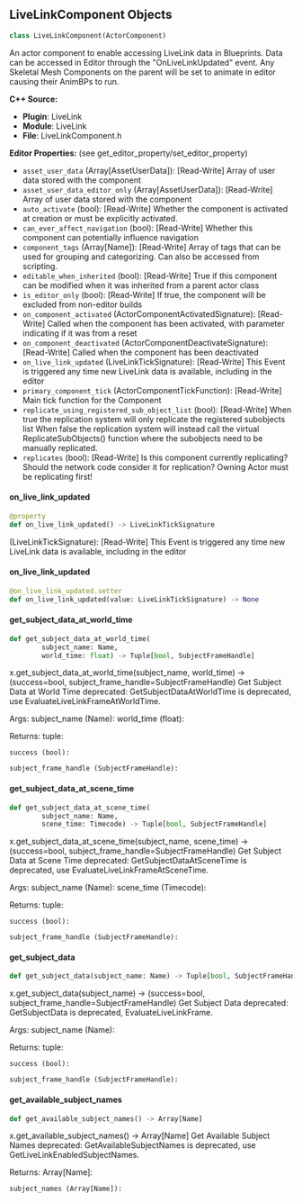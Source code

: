 ## LiveLinkComponent Objects

```python
class LiveLinkComponent(ActorComponent)
```

An actor component to enable accessing LiveLink data in Blueprints.
Data can be accessed in Editor through the "OnLiveLinkUpdated" event.
Any Skeletal Mesh Components on the parent will be set to animate in editor causing their AnimBPs to run.

**C++ Source:**

- **Plugin**: LiveLink
- **Module**: LiveLink
- **File**: LiveLinkComponent.h

**Editor Properties:** (see get_editor_property/set_editor_property)

- ``asset_user_data`` (Array[AssetUserData]):  [Read-Write] Array of user data stored with the component
- ``asset_user_data_editor_only`` (Array[AssetUserData]):  [Read-Write] Array of user data stored with the component
- ``auto_activate`` (bool):  [Read-Write] Whether the component is activated at creation or must be explicitly activated.
- ``can_ever_affect_navigation`` (bool):  [Read-Write] Whether this component can potentially influence navigation
- ``component_tags`` (Array[Name]):  [Read-Write] Array of tags that can be used for grouping and categorizing. Can also be accessed from scripting.
- ``editable_when_inherited`` (bool):  [Read-Write] True if this component can be modified when it was inherited from a parent actor class
- ``is_editor_only`` (bool):  [Read-Write] If true, the component will be excluded from non-editor builds
- ``on_component_activated`` (ActorComponentActivatedSignature):  [Read-Write] Called when the component has been activated, with parameter indicating if it was from a reset
- ``on_component_deactivated`` (ActorComponentDeactivateSignature):  [Read-Write] Called when the component has been deactivated
- ``on_live_link_updated`` (LiveLinkTickSignature):  [Read-Write] This Event is triggered any time new LiveLink data is available, including in the editor
- ``primary_component_tick`` (ActorComponentTickFunction):  [Read-Write] Main tick function for the Component
- ``replicate_using_registered_sub_object_list`` (bool):  [Read-Write] When true the replication system will only replicate the registered subobjects list
  When false the replication system will instead call the virtual ReplicateSubObjects() function where the subobjects need to be manually replicated.
- ``replicates`` (bool):  [Read-Write] Is this component currently replicating? Should the network code consider it for replication? Owning Actor must be replicating first!

<a id="unreal.LiveLinkComponent.on_live_link_updated"></a>

#### on_live_link_updated

```python
@property
def on_live_link_updated() -> LiveLinkTickSignature
```

(LiveLinkTickSignature):  [Read-Write] This Event is triggered any time new LiveLink data is available, including in the editor

<a id="unreal.LiveLinkComponent.on_live_link_updated"></a>

#### on_live_link_updated

```python
@on_live_link_updated.setter
def on_live_link_updated(value: LiveLinkTickSignature) -> None
```

<a id="unreal.LiveLinkComponent.get_subject_data_at_world_time"></a>

#### get_subject_data_at_world_time

```python
def get_subject_data_at_world_time(
        subject_name: Name,
        world_time: float) -> Tuple[bool, SubjectFrameHandle]
```

x.get_subject_data_at_world_time(subject_name, world_time) -> (success=bool, subject_frame_handle=SubjectFrameHandle)
Get Subject Data at World Time
deprecated: GetSubjectDataAtWorldTime is deprecated, use EvaluateLiveLinkFrameAtWorldTime.

Args:
    subject_name (Name): 
    world_time (float): 

Returns:
    tuple: 

    success (bool): 

    subject_frame_handle (SubjectFrameHandle):

<a id="unreal.LiveLinkComponent.get_subject_data_at_scene_time"></a>

#### get_subject_data_at_scene_time

```python
def get_subject_data_at_scene_time(
        subject_name: Name,
        scene_time: Timecode) -> Tuple[bool, SubjectFrameHandle]
```

x.get_subject_data_at_scene_time(subject_name, scene_time) -> (success=bool, subject_frame_handle=SubjectFrameHandle)
Get Subject Data at Scene Time
deprecated: GetSubjectDataAtSceneTime is deprecated, use EvaluateLiveLinkFrameAtSceneTime.

Args:
    subject_name (Name): 
    scene_time (Timecode): 

Returns:
    tuple: 

    success (bool): 

    subject_frame_handle (SubjectFrameHandle):

<a id="unreal.LiveLinkComponent.get_subject_data"></a>

#### get_subject_data

```python
def get_subject_data(subject_name: Name) -> Tuple[bool, SubjectFrameHandle]
```

x.get_subject_data(subject_name) -> (success=bool, subject_frame_handle=SubjectFrameHandle)
Get Subject Data
deprecated: GetSubjectData is deprecated, EvaluateLiveLinkFrame.

Args:
    subject_name (Name): 

Returns:
    tuple: 

    success (bool): 

    subject_frame_handle (SubjectFrameHandle):

<a id="unreal.LiveLinkComponent.get_available_subject_names"></a>

#### get_available_subject_names

```python
def get_available_subject_names() -> Array[Name]
```

x.get_available_subject_names() -> Array[Name]
Get Available Subject Names
deprecated: GetAvailableSubjectNames is deprecated, use GetLiveLinkEnabledSubjectNames.

Returns:
    Array[Name]: 

    subject_names (Array[Name]):

<a id="unreal.LiveLinkDrivenComponent"></a>